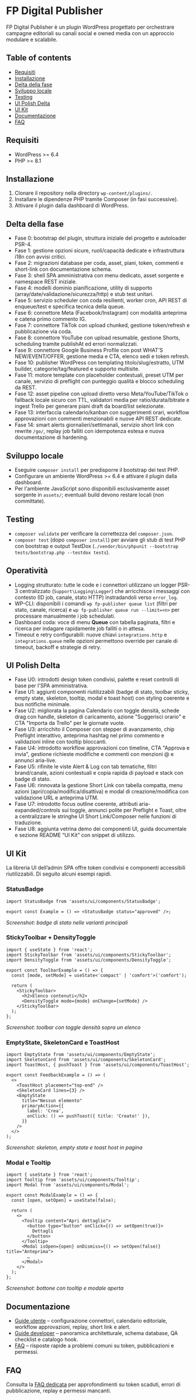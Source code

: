 # FP Digital Publisher

FP Digital Publisher è un plugin WordPress progettato per orchestrare campagne editoriali su canali social e owned media con un approccio modulare e scalabile.

## Table of contents

- [Requisiti](#requisiti)
- [Installazione](#installazione)
- [Delta della fase](#delta-della-fase)
- [Sviluppo locale](#sviluppo-locale)
- [Testing](#testing)
- [UI Polish Delta](#ui-polish-delta)
- [UI Kit](#ui-kit)
- [Documentazione](#documentazione)
- [FAQ](#faq)

## Requisiti
- WordPress >= 6.4
- PHP >= 8.1

## Installazione
1. Clonare il repository nella directory `wp-content/plugins/`.
2. Installare le dipendenze PHP tramite Composer (in fasi successive).
3. Attivare il plugin dalla dashboard di WordPress.

## Delta della fase
- Fase 0: bootstrap del plugin, struttura iniziale del progetto e autoloader PSR-4.
- Fase 1: gestione opzioni sicure, ruoli/capacità dedicate e infrastruttura i18n con avvisi critici.
- Fase 2: migrazioni database per coda, asset, piani, token, commenti e short-link con documentazione schema.
- Fase 3: shell SPA amministrativa con menu dedicato, asset sorgente e namespace REST iniziale.
- Fase 4: modelli dominio pianificazione, utility di supporto (array/date/validazione/sicurezza/http) e stub test unitari.
- Fase 5: servizio scheduler con coda resilienti, worker cron, API REST di enqueue/test e specifica tecnica della queue.
- Fase 6: connettore Meta (Facebook/Instagram) con modalità anteprima e catena primo commento IG.
- Fase 7: connettore TikTok con upload chunked, gestione token/refresh e pubblicazione via coda.
- Fase 8: connettore YouTube con upload resumable, gestione Shorts, scheduling tramite publishAt ed errori normalizzati.
- Fase 9: connettore Google Business Profile con post WHAT'S NEW/EVENT/OFFER, gestione media e CTA, elenco sedi e token refresh.
- Fase 10: publisher WordPress con templating titolo/slug/estratto, UTM builder, categorie/tag/featured e supporto multisite.
- Fase 11: motore template con placeholder contestuali, preset UTM per canale, servizio di preflight con punteggio qualità e blocco scheduling da REST.
- Fase 12: asset pipeline con upload diretto verso Meta/YouTube/TikTok o fallback locale sicuro con TTL, validatori media per ratio/durata/bitrate e ingest Trello per generare piani draft da board/list selezionate.
- Fase 13: interfaccia calendario/kanban con suggerimenti orari, workflow approvazioni con commenti menzionabili e nuove API REST dedicate.
- Fase 14: smart alerts giornalieri/settimanali, servizio short link con rewrite `/go/`, replay job falliti con idempotenza estesa e nuova documentazione di hardening.

## Sviluppo locale
- Eseguire `composer install` per predisporre il bootstrap dei test PHP.
- Configurare un ambiente WordPress >= 6.4 e attivare il plugin dalla dashboard.
- Per l'ambiente JavaScript sono disponibili esclusivamente asset sorgente in `assets/`; eventuali build devono restare locali (non committate).

## Testing
- `composer validate` per verificare la correttezza del `composer.json`.
- `composer test` (dopo `composer install`) per avviare gli stub di test PHP con bootstrap e output TestDox (`./vendor/bin/phpunit --bootstrap tests/bootstrap.php --testdox tests`).

## Operatività
- Logging strutturato: tutte le code e i connettori utilizzano un logger PSR-3 centralizzato (`Support\Logging\Logger`) che arricchisce i messaggi con contesto (ID job, canale, stato HTTP) instradandoli verso `error_log`.
- WP-CLI: disponibili i comandi `wp fp-publisher queue list` (filtri per stato, canale, ricerca) e `wp fp-publisher queue run --limit=<n>` per processare manualmente i job schedulati.
- Dashboard coda: voce di menu **Queue** con tabella paginata, filtri e ricerca per indagare rapidamente job falliti o in attesa.
- Timeout e retry configurabili: nuove chiavi `integrations.http` e `integrations.queue` nelle opzioni permettono override per canale di timeout, backoff e strategie di retry.

## UI Polish Delta
- Fase U0: introdotti design token condivisi, palette e reset controlli di base per l'SPA amministrativa.
- Fase U1: aggiunti componenti riutilizzabili (badge di stato, toolbar sticky, empty state, skeleton, tooltip, modal e toast host) con styling coerente e bus notifiche minimale.
- Fase U2: migliorata la pagina Calendario con toggle densità, schede drag con handle, skeleton di caricamento, azione "Suggerisci orario" e CTA "Importa da Trello" per le giornate vuote.
- Fase U3: arricchito il Composer con stepper di avanzamento, chip Preflight interattivo, anteprima hashtag nel primo commento e validazioni inline con tooltip bloccanti.
- Fase U4: introdotto workflow approvazioni con timeline, CTA "Approva e invia", gestione richieste modifiche e commenti con menzioni @ e annunci aria-live.
- Fase U5: rifinite le viste Alert & Log con tab tematiche, filtri brand/canale, azioni contestuali e copia rapida di payload e stack con badge di stato.
- Fase U6: rinnovata la gestione Short Link con tabella compatta, menu azioni (apri/copia/modifica/disattiva) e modal di creazione/modifica con validazione URL e anteprima UTM.
- Fase U7: introdotto focus outline coerente, attributi aria-expanded/controls sui toggle, annunci polite per Preflight e Toast, oltre a centralizzare le stringhe UI Short Link/Composer nelle funzioni di traduzione.
- Fase U8: aggiunta vetrina demo dei componenti UI, guida documentale e sezione README “UI Kit” con snippet di utilizzo.

## UI Kit

La libreria UI dell’admin SPA offre token condivisi e componenti accessibili riutilizzabili. Di seguito alcuni esempi rapidi.

### StatusBadge

```tsx
import StatusBadge from 'assets/ui/components/StatusBadge';

export const Example = () => <StatusBadge status="approved" />;
```

_Screenshot: badge di stato nelle varianti principali_

### StickyToolbar + DensityToggle

```tsx
import { useState } from 'react';
import StickyToolbar from 'assets/ui/components/StickyToolbar';
import DensityToggle from 'assets/ui/components/DensityToggle';

export const ToolbarExample = () => {
  const [mode, setMode] = useState<'compact' | 'comfort'>('comfort');

  return (
    <StickyToolbar>
      <h2>Elenco contenuti</h2>
      <DensityToggle mode={mode} onChange={setMode} />
    </StickyToolbar>
  );
};
```

_Screenshot: toolbar con toggle densità sopra un elenco_

### EmptyState, SkeletonCard e ToastHost

```tsx
import EmptyState from 'assets/ui/components/EmptyState';
import SkeletonCard from 'assets/ui/components/SkeletonCard';
import ToastHost, { pushToast } from 'assets/ui/components/ToastHost';

export const FeedbackExample = () => (
  <>
    <ToastHost placement="top-end" />
    <SkeletonCard lines={3} />
    <EmptyState
      title="Nessun elemento"
      primaryAction={{
        label: 'Crea',
        onClick: () => pushToast({ title: 'Creato!' }),
      }}
    />
  </>
);
```

_Screenshot: skeleton, empty state e toast host in pagina_

### Modal e Tooltip

```tsx
import { useState } from 'react';
import Tooltip from 'assets/ui/components/Tooltip';
import Modal from 'assets/ui/components/Modal';

export const ModalExample = () => {
  const [open, setOpen] = useState(false);

  return (
    <>
      <Tooltip content="Apri dettaglio">
        <button type="button" onClick={() => setOpen(true)}>
          Dettagli
        </button>
      </Tooltip>
      <Modal isOpen={open} onDismiss={() => setOpen(false)} title="Anteprima">
        …
      </Modal>
    </>
  );
};
```

_Screenshot: bottone con tooltip e modale aperta_

## Documentazione

- [Guide utente](docs/user/) – configurazione connettori, calendario editoriale, workflow approvazioni, replay, short link e alert.
- [Guide developer](docs/dev/) – panoramica architetturale, schema database, QA checklist e catalogo hook.
- [FAQ](docs/faq.md) – risposte rapide a problemi comuni su token, pubblicazioni e permessi.

## FAQ

Consulta la [FAQ dedicata](docs/faq.md) per approfondimenti su token scaduti, errori di pubblicazione, replay e permessi mancanti.
